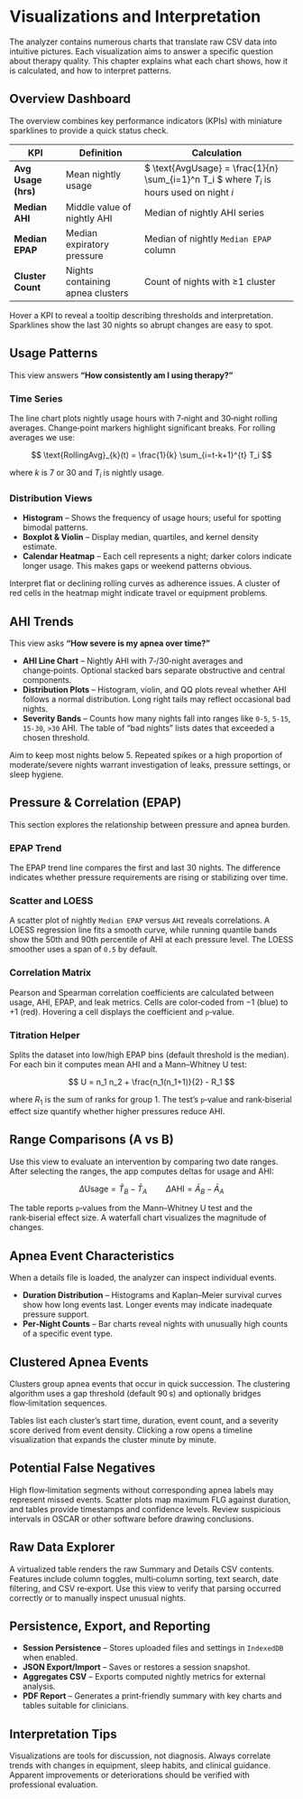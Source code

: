 # Visualizations and Interpretation

The analyzer contains numerous charts that translate raw CSV data into intuitive pictures.  Each visualization aims to answer a specific question about therapy quality.  This chapter explains what each chart shows, how it is calculated, and how to interpret patterns.

## Overview Dashboard
The overview combines key performance indicators (KPIs) with miniature sparklines to provide a quick status check.

| KPI | Definition | Calculation |
| --- | ---------- | ----------- |
| **Avg Usage (hrs)** | Mean nightly usage | $ \text{AvgUsage} = \frac{1}{n} \sum_{i=1}^n T_i $ where $T_i$ is hours used on night $i$ |
| **Median AHI** | Middle value of nightly AHI | Median of nightly AHI series |
| **Median EPAP** | Median expiratory pressure | Median of nightly `Median EPAP` column |
| **Cluster Count** | Nights containing apnea clusters | Count of nights with ≥1 cluster |

Hover a KPI to reveal a tooltip describing thresholds and interpretation.  Sparklines show the last 30 nights so abrupt changes are easy to spot.

## Usage Patterns
This view answers **“How consistently am I using therapy?”**

### Time Series
The line chart plots nightly usage hours with 7‑night and 30‑night rolling averages.  Change‑point markers highlight significant breaks.  For rolling averages we use:

$$
\text{RollingAvg}_{k}(t) = \frac{1}{k} \sum_{i=t-k+1}^{t} T_i
$$

where $k$ is 7 or 30 and $T_i$ is nightly usage.

### Distribution Views
- **Histogram** – Shows the frequency of usage hours; useful for spotting bimodal patterns.
- **Boxplot & Violin** – Display median, quartiles, and kernel density estimate.
- **Calendar Heatmap** – Each cell represents a night; darker colors indicate longer usage.  This makes gaps or weekend patterns obvious.

Interpret flat or declining rolling curves as adherence issues.  A cluster of red cells in the heatmap might indicate travel or equipment problems.

## AHI Trends
This view asks **“How severe is my apnea over time?”**

- **AHI Line Chart** – Nightly AHI with 7‑/30‑night averages and change‑points.  Optional stacked bars separate obstructive and central components.
- **Distribution Plots** – Histogram, violin, and QQ plots reveal whether AHI follows a normal distribution.  Long right tails may reflect occasional bad nights.
- **Severity Bands** – Counts how many nights fall into ranges like `0‑5`, `5‑15`, `15‑30`, `>30` AHI.  The table of “bad nights” lists dates that exceeded a chosen threshold.

Aim to keep most nights below 5.  Repeated spikes or a high proportion of moderate/severe nights warrant investigation of leaks, pressure settings, or sleep hygiene.

## Pressure & Correlation (EPAP)
This section explores the relationship between pressure and apnea burden.

### EPAP Trend
The EPAP trend line compares the first and last 30 nights.  The difference indicates whether pressure requirements are rising or stabilizing over time.

### Scatter and LOESS
A scatter plot of nightly `Median EPAP` versus `AHI` reveals correlations.  A LOESS regression line fits a smooth curve, while running quantile bands show the 50th and 90th percentile of AHI at each pressure level.  The LOESS smoother uses a span of `0.5` by default.

### Correlation Matrix
Pearson and Spearman correlation coefficients are calculated between usage, AHI, EPAP, and leak metrics.  Cells are color‑coded from −1 (blue) to +1 (red).  Hovering a cell displays the coefficient and `p`‑value.

### Titration Helper
Splits the dataset into low/high EPAP bins (default threshold is the median).  For each bin it computes mean AHI and a Mann–Whitney U test:

$$
U = n_1 n_2 + \frac{n_1(n_1+1)}{2} - R_1
$$

where $R_1$ is the sum of ranks for group 1.  The test’s `p`‑value and rank‑biserial effect size quantify whether higher pressures reduce AHI.

## Range Comparisons (A vs B)
Use this view to evaluate an intervention by comparing two date ranges.  After selecting the ranges, the app computes deltas for usage and AHI:

$$
\Delta \text{Usage} = \bar{T}_B - \bar{T}_A \quad\quad \Delta \text{AHI} = \bar{A}_B - \bar{A}_A
$$

The table reports `p`‑values from the Mann–Whitney U test and the rank‑biserial effect size.  A waterfall chart visualizes the magnitude of changes.

## Apnea Event Characteristics
When a details file is loaded, the analyzer can inspect individual events.

- **Duration Distribution** – Histograms and Kaplan–Meier survival curves show how long events last.  Longer events may indicate inadequate pressure support.
- **Per‑Night Counts** – Bar charts reveal nights with unusually high counts of a specific event type.

## Clustered Apnea Events
Clusters group apnea events that occur in quick succession.  The clustering algorithm uses a gap threshold (default 90 s) and optionally bridges flow‑limitation sequences.

Tables list each cluster’s start time, duration, event count, and a severity score derived from event density.  Clicking a row opens a timeline visualization that expands the cluster minute by minute.

## Potential False Negatives
High flow‑limitation segments without corresponding apnea labels may represent missed events.  Scatter plots map maximum FLG against duration, and tables provide timestamps and confidence levels.  Review suspicious intervals in OSCAR or other software before drawing conclusions.

## Raw Data Explorer
A virtualized table renders the raw Summary and Details CSV contents.  Features include column toggles, multi‑column sorting, text search, date filtering, and CSV re‑export.  Use this view to verify that parsing occurred correctly or to manually inspect unusual nights.

## Persistence, Export, and Reporting
- **Session Persistence** – Stores uploaded files and settings in `IndexedDB` when enabled.
- **JSON Export/Import** – Saves or restores a session snapshot.
- **Aggregates CSV** – Exports computed nightly metrics for external analysis.
- **PDF Report** – Generates a print‑friendly summary with key charts and tables suitable for clinicians.

## Interpretation Tips
Visualizations are tools for discussion, not diagnosis.  Always correlate trends with changes in equipment, sleep habits, and clinical guidance.  Apparent improvements or deteriorations should be verified with professional evaluation.

